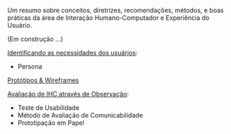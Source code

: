 
Um resumo sobre conceitos, diretrizes, recomendações, métodos, e boas práticas da área de Interação Humano-Computador e Experiência do Usuário.

(Em construção ...)

[Identificando as necessidades dos usuários](docs/necessidades-usuarios.md):
* Persona



[Protótipos & Wireframes](docs/prototipos.md)

[Avaliação de IHC através de Observação](docs/avaliacao-observacao.md):

* Teste de Usabilidade
* Método de Avaliação de Comunicabilidade
* Prototipação em Papel







